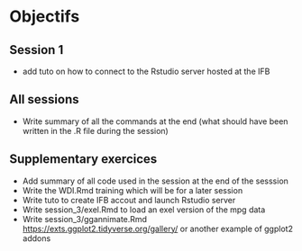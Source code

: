 # Objectifs

## Session 1
- add tuto on how to connect to the Rstudio server hosted at the IFB


## All sessions
- Write summary of all the commands at the end (what should have been written in the .R file during the session)

## Supplementary exercices
- Add summary of all code used in the session at the end of the sesssion
- Write the WDI.Rmd training which will be for a later session
- Write tuto to create IFB accout and launch Rstudio server
- Write session_3/exel.Rmd to load an exel version of the mpg data
- Write session_3/ggannimate.Rmd https://exts.ggplot2.tidyverse.org/gallery/ or another example of ggplot2 addons 